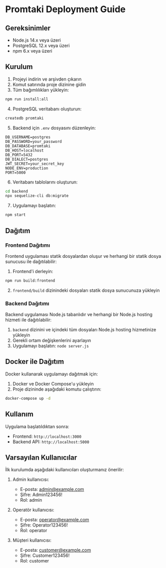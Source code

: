 # Promtaki Deployment Guide

## Gereksinimler

- Node.js 14.x veya üzeri
- PostgreSQL 12.x veya üzeri
- npm 6.x veya üzeri

## Kurulum

1. Projeyi indirin ve arşivden çıkarın
2. Komut satırında proje dizinine gidin
3. Tüm bağımlılıkları yükleyin:

```bash
npm run install:all
```

4. PostgreSQL veritabanı oluşturun:

```bash
createdb promtaki
```

5. Backend için `.env` dosyasını düzenleyin:

```
DB_USERNAME=postgres
DB_PASSWORD=your_password
DB_DATABASE=promtaki
DB_HOST=localhost
DB_PORT=5432
DB_DIALECT=postgres
JWT_SECRET=your_secret_key
NODE_ENV=production
PORT=5000
```

6. Veritabanı tablolarını oluşturun:

```bash
cd backend
npx sequelize-cli db:migrate
```

7. Uygulamayı başlatın:

```bash
npm start
```

## Dağıtım

### Frontend Dağıtımı

Frontend uygulaması statik dosyalardan oluşur ve herhangi bir statik dosya sunucusu ile dağıtılabilir:

1. Frontend'i derleyin:

```bash
npm run build:frontend
```

2. `frontend/build` dizinindeki dosyaları statik dosya sunucunuza yükleyin

### Backend Dağıtımı

Backend uygulaması Node.js tabanlıdır ve herhangi bir Node.js hosting hizmeti ile dağıtılabilir:

1. `backend` dizinini ve içindeki tüm dosyaları Node.js hosting hizmetinize yükleyin
2. Gerekli ortam değişkenlerini ayarlayın
3. Uygulamayı başlatın: `node server.js`

## Docker ile Dağıtım

Docker kullanarak uygulamayı dağıtmak için:

1. Docker ve Docker Compose'u yükleyin
2. Proje dizininde aşağıdaki komutu çalıştırın:

```bash
docker-compose up -d
```

## Kullanım

Uygulama başlatıldıktan sonra:

- Frontend: `http://localhost:3000`
- Backend API: `http://localhost:5000`

## Varsayılan Kullanıcılar

İlk kurulumda aşağıdaki kullanıcıları oluşturmanız önerilir:

1. Admin kullanıcısı:
   - E-posta: admin@example.com
   - Şifre: Admin123456!
   - Rol: admin

2. Operatör kullanıcısı:
   - E-posta: operator@example.com
   - Şifre: Operator123456!
   - Rol: operator

3. Müşteri kullanıcısı:
   - E-posta: customer@example.com
   - Şifre: Customer123456!
   - Rol: customer
